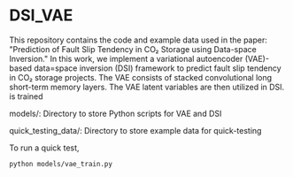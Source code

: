 # DSI_VAE
This repository contains the code and example data used in the paper:
"Prediction of Fault Slip Tendency in CO₂ Storage using Data-space Inversion." In this work, we implement a variational autoencoder (VAE)-based data=space inversion (DSI) framework to predict fault slip tendency in CO₂ storage projects. The VAE consists of stacked convolutional long short-term memory layers. The VAE latent variables are then utilized in DSI.
 is trained

models/: Directory to store Python scripts for VAE and DSI

quick_testing_data/: Directory to store example data for quick-testing

To run a quick test, 
```bash
python models/vae_train.py
